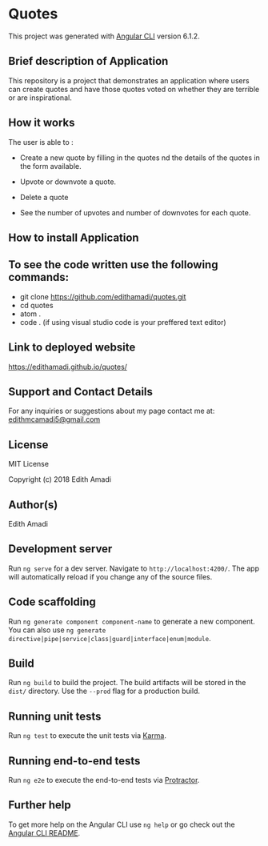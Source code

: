 # Quotes

This project was generated with [Angular CLI](https://github.com/angular/angular-cli) version 6.1.2.

## Brief description of Application
This repository is a project that demonstrates an application where users can create quotes and have those quotes voted on whether they are terrible or are inspirational. 

## How it works
The user is able to :

- Create a new quote by filling in the quotes nd the details of the quotes in the form available.

- Upvote or downvote a quote.

- Delete a quote

- See the number of upvotes and number of downvotes for each quote.

## How to install Application

## To see the code written use the following commands:

- git clone https://github.com/edithamadi/quotes.git
- cd quotes
- atom .
- code . (if using visual studio code is your preffered text editor)

## Link to deployed website
https://edithamadi.github.io/quotes/

## Support and Contact Details
For any inquiries or suggestions about my page contact me at: edithmcamadi5@gmail.com

## License
MIT License

Copyright (c) 2018 Edith Amadi

## Author(s)
Edith Amadi
## Development server

Run `ng serve` for a dev server. Navigate to `http://localhost:4200/`. The app will automatically reload if you change any of the source files.

## Code scaffolding

Run `ng generate component component-name` to generate a new component. You can also use `ng generate directive|pipe|service|class|guard|interface|enum|module`.

## Build

Run `ng build` to build the project. The build artifacts will be stored in the `dist/` directory. Use the `--prod` flag for a production build.

## Running unit tests

Run `ng test` to execute the unit tests via [Karma](https://karma-runner.github.io).

## Running end-to-end tests

Run `ng e2e` to execute the end-to-end tests via [Protractor](http://www.protractortest.org/).

## Further help

To get more help on the Angular CLI use `ng help` or go check out the [Angular CLI README](https://github.com/angular/angular-cli/blob/master/README.md).
